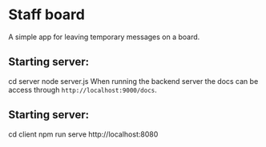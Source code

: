 # Staff board
A simple app for leaving temporary messages on a board.

Starting server:
-----------------
cd server
node server.js
When running the backend server the docs can be access through `http://localhost:9000/docs`.

Starting server:
-----------------
cd client
npm run serve
http://localhost:8080



